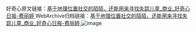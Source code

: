 好奇心原文链接：[基于地理位置社交的陌陌，还能用来寻找失踪儿童_商业_好奇心日报-费丽婷 ](https://www.qdaily.com/articles/10776.html)
WebArchive归档链接：[基于地理位置社交的陌陌，还能用来寻找失踪儿童_商业_好奇心日报-费丽婷 ](http://web.archive.org/web/20160730112409/http://www.qdaily.com/articles/10776.html)
![image](http://ww3.sinaimg.cn/large/007d5XDply1g3wcqk4ynqj30u02tp7wh)